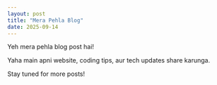 ```yaml
---
layout: post
title: "Mera Pehla Blog"
date: 2025-09-14
---
```


Yeh mera pehla blog post hai!  

Yaha main apni website, coding tips, aur tech updates share karunga.  

Stay tuned for more posts!
